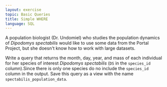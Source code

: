 ```yaml
---
layout: exercise
topic: Basic Queries
title: Simple WHERE
language: SQL
---
```


A population biologist (Dr. Undomiel) who studies the population dynamics of
*Dipodomys spectabilis* would like to use some data from the Portal Project, but
she doesn't know how to work with large datasets.

Write a query that returns the month, day, year, and mass of each individual for
her species of interest *Dipodomys spectabilis* (`DS` in the `species_id`
column).Since there is only one species do no include the `species_id` column in
the output. Save this query as a view with the name
`spectabilis_population_data`.
